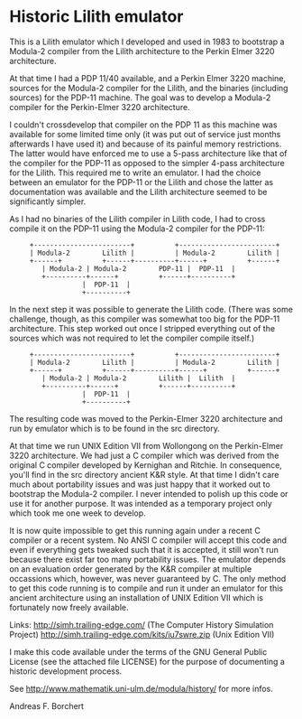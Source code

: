 # Historic Lilith emulator

This is a Lilith emulator which I developed and used in 1983 to
bootstrap a Modula-2 compiler from the Lilith architecture to the Perkin
Elmer 3220 architecture.

At that time I had a PDP 11/40 available, and a Perkin Elmer 3220
machine, sources for the Modula-2 compiler for the Lilith, and the
binaries (including sources) for the PDP-11 machine. The goal was to
develop a Modula-2 compiler for the Perkin-Elmer 3220 architecture.

I couldn't crossdevelop that compiler on the PDP 11 as this machine
was available for some limited time only (it was put out of service just
months afterwards I have used it) and because of its painful memory
restrictions. The latter would have enforced me to use a 5-pass
architecture like that of the compiler for the PDP-11 as opposed to the
simpler 4-pass architecture for the Lilith. This required me to
write an emulator. I had the choice between an emulator for the PDP-11
or the Lilith and chose the latter as documentation was available and
the Lilith architecture seemed to be significantly simpler.

As I had no binaries of the Lilith compiler in Lilith code, I
had to cross compile it on the PDP-11 using the Modula-2 compiler
for the PDP-11:

```
     +------------------------+          +------------------------+
     | Modula-2        Lilith |          | Modula-2        Lilith |
     +------+          +------+----------+------+          +------+
	    | Modula-2 | Modula-2        PDP-11 |  PDP-11  |
	    +----------+------+          +------+----------+
			      |  PDP-11  |
			      +----------+
```

In the next step it was possible to generate the Lilith code.
(There was some challenge, though, as this compiler was somewhat
too big for the PDP-11 architecture. This step worked out once
I stripped everything out of the sources which was not required
to let the compiler compile itself.)

```
     +------------------------+          +------------------------+
     | Modula-2        Lilith |          | Modula-2        Lilith |
     +------+          +------+----------+------+          +------+
	    | Modula-2 | Modula-2        Lilith |  Lilith  |
	    +----------+------+          +------+----------+
			      |  PDP-11  |
			      +----------+
```

The resulting code was moved to the Perkin-Elmer 3220 architecture
and run by emulator which is to be found in the src directory.

At that time we run UNIX Edition VII from Wollongong on the
Perkin-Elmer 3220 architecture. We had just a C compiler which was
derived from the original C compiler developed by Kernighan and
Ritchie. In consequence, you'll find in the src directory ancient
K&R style. At that time I didn't care much about portability issues
and was just happy that it worked out to bootstrap the Modula-2
compiler. I never intended to polish up this code or use it for
another purpose. It was intended as a temporary project only which
took me one week to develop.

It is now quite impossible to get this running again under a recent C
compiler or a recent system. No ANSI C compiler will accept this code and
even if everything gets tweaked such that it is accepted, it still won't
run because there exist far too many portability issues.  The emulator
depends on an evaluation order generated by the K&R compiler at multiple
occassions which, however, was never guaranteed by C. The only method to
get this code running is to compile and run it under an emulator for this
ancient architecture using an installation of UNIX Edition VII which is
fortunately now freely available.

Links:
   http://simh.trailing-edge.com/ (The Computer History Simulation Project)
   http://simh.trailing-edge.com/kits/iu7swre.zip (Unix Edition VII)

I make this code available under the terms of the GNU General Public
License (see the attached file LICENSE) for the purpose of documenting
a historic development process.

See http://www.mathematik.uni-ulm.de/modula/history/ for more infos.

Andreas F. Borchert
